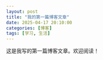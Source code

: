 ```yaml
---
layout: post
title: "我的第一篇博客文章"
date: 2025-04-17 20:10:00
categories: [博客]
tags: [学习, 生活]
---
```


这是我写的第一篇博客文章。欢迎阅读！